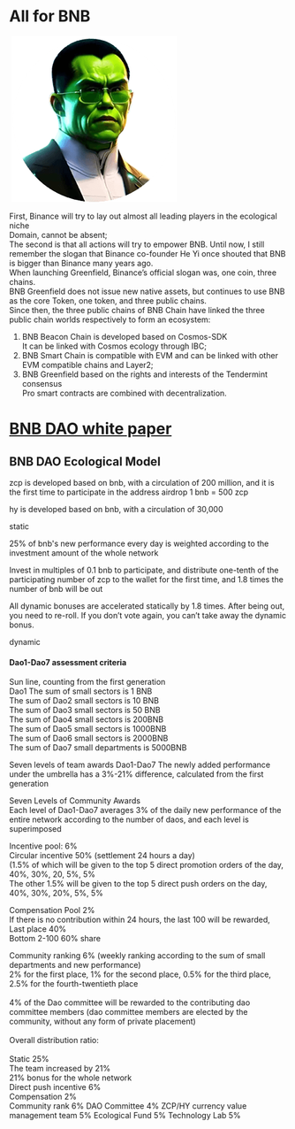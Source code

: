 # All for BNB

 ![image](https://github.com/LeonelErving/BNB-DAO/blob/main/logo.png)

First, Binance will try to lay out almost all leading players in the ecological niche<br>
Domain, cannot be absent;<br>
The second is that all actions will try to empower BNB. Until now, I still remember the slogan that Binance co-founder He Yi once shouted that BNB is bigger than Binance many years ago.<br>
When launching Greenfield, Binance’s official slogan was, one coin, three chains.<br>
BNB Greenfield does not issue new native assets, but continues to use BNB as the core Token, one token, and three public chains.<br>
Since then, the three public chains of BNB Chain have linked the three public chain worlds respectively to form an ecosystem:<br>

1. BNB Beacon Chain is developed based on Cosmos-SDK<br>
It can be linked with Cosmos ecology through IBC;<br>
2. BNB Smart Chain is compatible with EVM and can be linked with other EVM compatible chains and Layer2;<br>
3. BNB Greenfield based on the rights and interests of the Tendermint consensus<br>
Pro smart contracts are combined with decentralization.<br>

 # [BNB DAO white paper](https://github.com/LeonelErving/BNB-DAO/blob/main/pdf.pdf)





## BNB DAO Ecological Model<br>

zcp is developed based on bnb, with a circulation of 200 million, and it is the first time to participate in the address airdrop 1 bnb = 500 zcp<br>


hy is developed based on bnb, with a circulation of 30,000<br>


static<br>

25% of bnb's new performance every day is weighted according to the investment amount of the whole network<br>

Invest in multiples of 0.1 bnb to participate, and distribute one-tenth of the participating number of zcp to the wallet for the first time, and 1.8 times the number of bnb will be out

All dynamic bonuses are accelerated statically by 1.8 times. After being out, you need to re-roll. If you don’t vote again, you can’t take away the dynamic bonus.<br>

dynamic<br>

####  Dao1-Dao7 assessment criteria
Sun line, counting from the first generation<br>
Dao1 The sum of small sectors is 1 BNB<br> 
The sum of Dao2 small sectors is 10 BNB<br>
The sum of Dao3 small sectors is 50 BNB<br>
The sum of Dao4 small sectors is 200BNB<br>
The sum of Dao5 small sectors is 1000BNB<br>
The sum of Dao6 small sectors is 2000BNB<br>
The sum of Dao7 small departments is 5000BNB<br>


Seven levels of team awards Dao1-Dao7 The newly added performance under the umbrella has a 3%-21% difference, calculated from the first generation<br>

Seven Levels of Community Awards<br>
Each level of Dao1-Dao7 averages 3% of the daily new performance of the entire network according to the number of daos, and each level is superimposed<br>

Incentive pool: 6%<br>
Circular incentive 50% (settlement 24 hours a day)<br>
(1.5% of which will be given to the top 5 direct promotion orders of the day, 40%, 30%, 20, 5%, 5%<br>
The other 1.5% will be given to the top 5 direct push orders on the day, 40%, 30%, 20%, 5%, 5%<br>

Compensation Pool 2%<br>
If there is no contribution within 24 hours, the last 100 will be rewarded,<br>
Last place 40%<br>
Bottom 2-100 60% share<br>

Community ranking 6% (weekly ranking according to the sum of small departments and new performance)<br>
2% for the first place, 1% for the second place, 0.5% for the third place, 2.5% for the fourth-twentieth place<br>
<br>
4% of the Dao committee will be rewarded to the contributing dao committee members (dao committee members are elected by the community, without any form of private placement)<br>
<br>
Overall distribution ratio:<br>
<br>
Static 25%<br>
The team increased by 21%<br>
21% bonus for the whole network<br>
Direct push incentive 6%<br>
Compensation 2%<br>
Community rank 6%
DAO Committee 4%
ZCP/HY currency value management team 5%
Ecological Fund 5%
Technology Lab 5%

